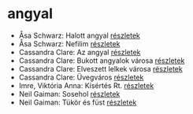 # angyal

- Åsa Schwarz: Halott angyal [részletek](_details/%C3%85sa%20Schwarz.md#id_684)
- Åsa Schwarz: Nefilim [részletek](_details/%C3%85sa%20Schwarz.md#id_683)
- Cassandra Clare: Az angyal [részletek](_details/Cassandra%20Clare.md#id_640)
- Cassandra Clare: Bukott angyalok városa [részletek](_details/Cassandra%20Clare.md#id_638)
- Cassandra Clare: Elveszett lelkek városa [részletek](_details/Cassandra%20Clare.md#id_639)
- Cassandra Clare: Üvegváros [részletek](_details/Cassandra%20Clare.md#id_637)
- Imre, Viktória Anna: Kísértés Rt. [részletek](_details/Imre%2C%20Vikt%C3%B3ria%20Anna.md#id_632)
- Neil Gaiman: Sosehol [részletek](_details/Neil%20Gaiman.md#id_222)
- Neil Gaiman: Tükör és füst [részletek](_details/Neil%20Gaiman.md#id_1434)
